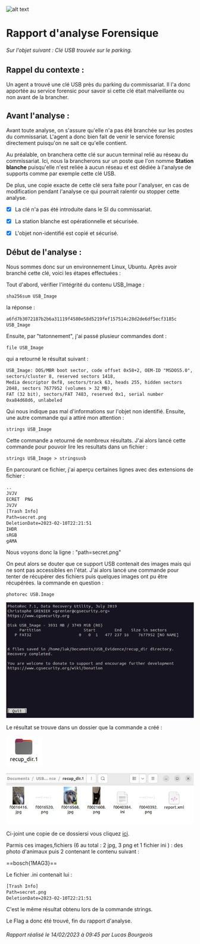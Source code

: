 ![alt text](https://upload.wikimedia.org/wikipedia/commons/thumb/7/76/Logo-police-nationale-france.svg/800px-Logo-police-nationale-france.svg.png "Logo police")
# Rapport d'analyse Forensique 
###### Sur l'objet suivant : Clé USB trouvée sur le parking.

## Rappel du contexte :

Un agent a trouvé une clé USB près du parking du commissariat. Il l'a donc apportée au service forensic pour savoir si cette clé était malveillante ou non avant de la brancher.

## Avant l'analyse :

Avant toute analyse, on s'assure qu'elle n'a pas été branchée sur les postes du commissariat. L'agent a donc bien fait de venir le service forensic directement puisqu'on ne sait ce qu'elle contient.

Au préalable, on branchera cette clé sur aucun terminal relié au réseau du commissariat. Ici, nous la brancherons sur un poste que l'on nomme **Station blanche** puisqu'elle n'est reliée à aucun réseau et est dédiée à l'analyse de supports comme par exemple cette clé USB.

De plus, une copie exacte de cette clé sera faite pour l'analyser, en cas de modification pendant l'analyse ce qui pourrait ralentir ou stopper cette analyse.

- [x] La clé n'a pas été introduite dans le SI du commissariat.

- [x] La station blanche est opérationnelle et sécurisée.

- [x] L'objet non-identifié est copié et sécurisé.



## Début de l'analyse :

Nous sommes donc sur un environnement Linux, Ubuntu. Après avoir branché cette clé, voici les étapes effectuées :

Tout d'abord, vérifier l'intégrité du contenu USB_Image :
```
sha256sum USB_Image
```

la réponse : 
 
```
a6fd7b3072187b2b6a31119f4580e58d5219fef157514c28d2de6df5ecf3185c  USB_Image
```

Ensuite, par "tatonnement", j'ai passé plusieur commandes dont :

```
file USB_Image
```
qui a retourné le résultat suivant :

```
USB_Image: DOS/MBR boot sector, code offset 0x58+2, OEM-ID "MSDOS5.0", sectors/cluster 8, reserved sectors 1418, 
Media descriptor 0xf8, sectors/track 63, heads 255, hidden sectors 2048, sectors 7677952 (volumes > 32 MB), 
FAT (32 bit), sectors/FAT 7483, reserved 0x1, serial number 0xa84d68d6, unlabeled
```

Qui nous indique pas mal d'informations sur l'objet non identifié.
Ensuite, une autre commande qui a attiré mon attention :

```
strings USB_Image
```

Cette commande a retourné de nombreux résultats. J'ai alors lancé cette commande pour pouvoir lire les resultats dans un fichier : 

```
strings USB_Image > stringsusb
```
En parcourant ce fichier, j'ai aperçu certaines lignes avec des extensions de fichier :

```
..         
JVJV
ECRET  PNG 
JVJV
[Trash Info]
Path=secret.png
DeletionDate=2023-02-10T22:21:51
IHDR
sRGB
gAMA
```


Nous voyons donc la ligne : "path=secret.png"

On peut alors se douter que ce support USB contenait des images mais qui ne sont pas accessibles en l'état.
J'ai alors lancé une commande pour tenter de récupérer des fichiers puis quelques images 
ont pu être récupérées.
la commande en question : 
```
photorec USB.Image
```

![alt text](https://github.com/LuKieru/FORENSIC_TP_BOURGEOIS_LUCAS/blob/main/TP01/img/photorec_USB_Image_4.png "Logo Title Text 1")

Le résultat se trouve dans un dossier que la commande a créé :

![alt text](https://github.com/LuKieru/FORENSIC_TP_BOURGEOIS_LUCAS/blob/main/TP01/img/recup_dir_1.1.png "recupdir1")

![alt text](https://github.com/LuKieru/FORENSIC_TP_BOURGEOIS_LUCAS/blob/main/TP01/img/recup_dir_1.png "recupdir 2")

Ci-joint une copie de ce dossiersi vous cliquez [ici](https://github.com/LuKieru/FORENSIC_TP_BOURGEOIS_LUCAS/tree/main/TP01/img/dossier%20de%20recup%20photorec "dossier de récup photorec").

Parmis ces images,fichiers (6 au total : 2 jpg, 3 png et 1 fichier ini ) : des photo d'animaux 
puis 2 contenant le contenu suivant : 

==bosch{1MAG3}==


Le fichier .ini contenait lui :

```
[Trash Info]
Path=secret.png
DeletionDate=2023-02-10T22:21:51
```

C'est le même résultat obtenu lors de la commande strings.

Le Flag a donc été trouvé, fin du rapport d'analyse.


###### Rapport réalisé le 14/02/2023 à 09:45 par Lucas Bourgeois

